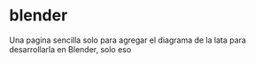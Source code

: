 # blender
Una pagina sencilla solo para agregar el diagrama de la lata para desarrollarla en Blender, solo eso
